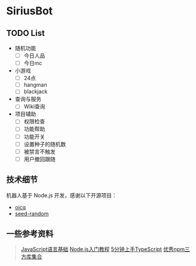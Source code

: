 # SiriusBot

## TODO List

+ 随机功能
  - [ ] 今日人品
  - [ ] 今日mc
+ 小游戏
  - [ ] 24点
  - [ ] hangman
  - [ ] blackjack
+ 查询与服务
  - [ ] Wiki查询

+ 项目辅助
  - [ ] 权限检查
  - [ ] 功能帮助
  - [ ] 功能开关
  - [ ] 设置种子的随机数
  - [ ] 被禁言不触发
  - [ ] 用户撤回跟随

## 技术细节

机器人基于 Node.js 开发，感谢以下开源项目：

+ [oicq](https://github.com/takayama-lily/oicq) 
+ [seed-random](https://github.com/ForbesLindesay/seed-random) 

## 一些参考资料

> [JavaScript语言基础](https://developer.mozilla.org/zh-CN/docs/Web/JavaScript) 
> [Node.js入门教程](http://nodejs.cn/learn) 
> [5分钟上手TypeScript](https://www.tslang.cn/docs/handbook/typescript-in-5-minutes.html) 
> [优秀npm三方库集合](https://github.com/sindresorhus/awesome-nodejs) 